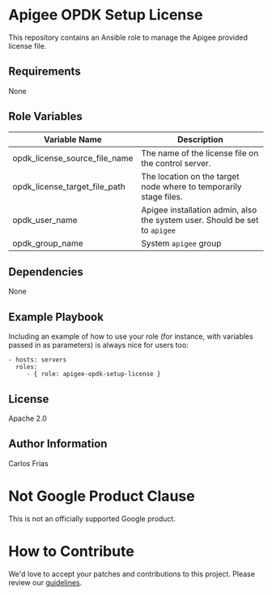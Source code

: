 Apigee OPDK Setup License
=========

This repository contains an Ansible role to manage the Apigee provided license file. 

Requirements
------------

None

Role Variables
--------------

| Variable Name | Description |
| --- | --- |
| opdk_license_source_file_name | The name of the license file on the control server. |
| opdk_license_target_file_path | The location on the target node where to temporarily stage files. |
| opdk_user_name | Apigee installation admin, also the system user. Should be set to `apigee` |
| opdk_group_name | System `apigee` group |

Dependencies
------------

None

Example Playbook
----------------

Including an example of how to use your role (for instance, with variables passed in as parameters) is always nice for users too:

    - hosts: servers
      roles:
         - { role: apigee-opdk-setup-license }

License
-------

Apache 2.0

Author Information
------------------

Carlos Frias


<!-- BEGIN Google Required Disclaimer -->

# Not Google Product Clause

This is not an officially supported Google product.
<!-- END Google Required Disclaimer -->
<!-- BEGIN Google How To Contribute -->
# How to Contribute

We'd love to accept your patches and contributions to this project. Please review our [guidelines](CONTRIBUTING.md).
<!-- END Google How To Contribute -->
